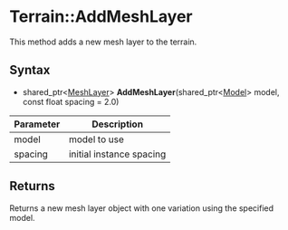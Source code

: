 # Terrain::AddMeshLayer

This method adds a new mesh layer to the terrain.

## Syntax

- shared_ptr<[MeshLayer](MeshLayer.md)\> **AddMeshLayer**(shared_ptr<[Model](Model.md)> model, const float spacing = 2.0)

| Parameter | Description |
|---|---|
| model | model to use |
| spacing | initial instance spacing |

## Returns 

Returns a new mesh layer object with one variation using the specified model.
